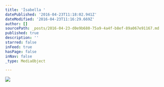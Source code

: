 ```yaml
---
title: 'Ísabella '
datePublished: '2016-04-23T11:18:02.941Z'
dateModified: '2016-04-23T11:16:29.669Z'
author: []
sourcePath: _posts/2016-04-23-d0e9b680-75a9-4a4f-b8ef-89a067e91167.md
published: true
description: ''
starred: false
inFeed: true
hasPage: false
inNav: false
_type: MediaObject

---
```

![](https://the-grid-user-content.s3-us-west-2.amazonaws.com/fe06a80d-924c-4c46-a322-335c207cf7b0.jpg)